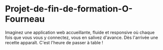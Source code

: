 # Projet-de-fin-de-formation-O-Fourneau

Imaginez une application web accueillante, fluide et responsive où chaque fois que vous vous y connectez, 
vous en salivez d'avance. Dès l'arrivée une recette apparaît. C'est l'heure de passer à table !